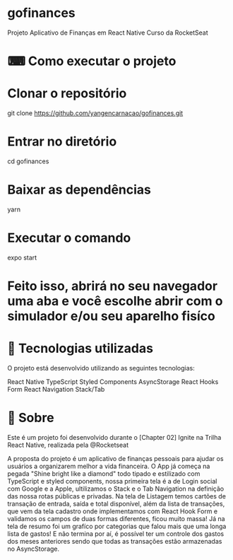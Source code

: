 # gofinances
Projeto Aplicativo de Finanças em React Native Curso da RocketSeat

# ⌨ Como executar o projeto

# Clonar o repositório
git clone https://github.com/yangencarnacao/gofinances.git

# Entrar no diretório
cd gofinances

# Baixar as dependências
yarn

# Executar o comando
expo start

# Feito isso, abrirá no seu navegador uma aba e você escolhe abrir com o simulador e/ou seu aparelho fisíco



# 🚀 Tecnologias utilizadas
O projeto está desenvolvido utilizando as seguintes tecnologias:

React Native
TypeScript
Styled Components
AsyncStorage
React Hooks Form
React Navigation Stack/Tab



# 📖 Sobre
Este é um projeto foi desenvolvido durante o [Chapter 02] Ignite na Trilha React Native, realizada pela @Rocketseat

A proposta do projeto é um aplicativo de finanças pessoais para ajudar os usuários a organizarem melhor a vida financeira. O App já começa na pegada "Shine bright like a diamond" todo tipado e estilizado com TypeScript e styled components, nossa primeira tela é a de Login social com Google e a Apple, ultilizamos o Stack e o Tab Navigation na definição das nossa rotas públicas e privadas. Na tela de Listagem temos cartões de transação de entrada, saída e total disponível, além da lista de transações, que vem da tela cadastro onde implementamos com React Hook Form e validamos os campos de duas formas diferentes, ficou muito massa! Já na tela de resumo foi um grafíco por categorias que falou mais que uma longa lista de gastos! E não termina por aí, é possível ter um controle dos gastos dos meses anteriores sendo que todas as transações estão armazenadas no AsyncStorage.


